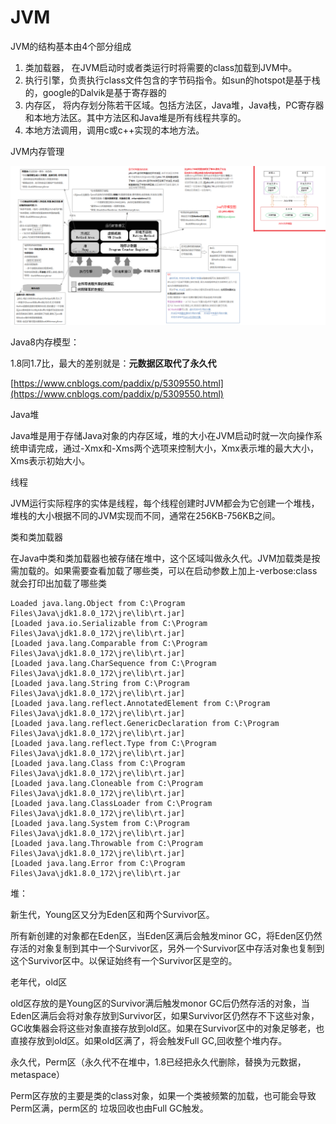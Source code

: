 # JVM

JVM的结构基本由4个部分组成

1. 类加载器， 在JVM启动时或者类运行时将需要的class加载到JVM中。
2. 执行引擎，负责执行class文件包含的字节码指令。如sun的hotspot是基于栈的，google的Dalvik是基于寄存器的
3. 内存区， 将内存划分陈若干区域。包括方法区，Java堆，Java栈，PC寄存器和本地方法区。其中方法区和Java堆是所有线程共享的。
4. 本地方法调用，调用c或c++实现的本地方法。



JVM内存管理

![](../.gitbook/assets/image%20%288%29.png)

Java8内存模型：

 1.8同1.7比，最大的差别就是：**元数据区取代了永久代**

[https://www.cnblogs.com/paddix/p/5309550.html](https://www.cnblogs.com/paddix/p/5309550.html)

Java堆

Java堆是用于存储Java对象的内存区域，堆的大小在JVM启动时就一次向操作系统申请完成，通过-Xmx和-Xms两个选项来控制大小，Xmx表示堆的最大大小，Xms表示初始大小。

线程

JVM运行实际程序的实体是线程，每个线程创建时JVM都会为它创建一个堆栈，堆栈的大小根据不同的JVM实现而不同，通常在256KB-756KB之间。



类和类加载器

在Java中类和类加载器也被存储在堆中，这个区域叫做永久代。JVM加载类是按需加载的。如果需要查看加载了哪些类，可以在启动参数上加上-verbose:class就会打印出加载了哪些类

```text
Loaded java.lang.Object from C:\Program Files\Java\jdk1.8.0_172\jre\lib\rt.jar]
[Loaded java.io.Serializable from C:\Program Files\Java\jdk1.8.0_172\jre\lib\rt.jar]
[Loaded java.lang.Comparable from C:\Program Files\Java\jdk1.8.0_172\jre\lib\rt.jar]
[Loaded java.lang.CharSequence from C:\Program Files\Java\jdk1.8.0_172\jre\lib\rt.jar]
[Loaded java.lang.String from C:\Program Files\Java\jdk1.8.0_172\jre\lib\rt.jar]
[Loaded java.lang.reflect.AnnotatedElement from C:\Program Files\Java\jdk1.8.0_172\jre\lib\rt.jar]
[Loaded java.lang.reflect.GenericDeclaration from C:\Program Files\Java\jdk1.8.0_172\jre\lib\rt.jar]
[Loaded java.lang.reflect.Type from C:\Program Files\Java\jdk1.8.0_172\jre\lib\rt.jar]
[Loaded java.lang.Class from C:\Program Files\Java\jdk1.8.0_172\jre\lib\rt.jar]
[Loaded java.lang.Cloneable from C:\Program Files\Java\jdk1.8.0_172\jre\lib\rt.jar]
[Loaded java.lang.ClassLoader from C:\Program Files\Java\jdk1.8.0_172\jre\lib\rt.jar]
[Loaded java.lang.System from C:\Program Files\Java\jdk1.8.0_172\jre\lib\rt.jar]
[Loaded java.lang.Throwable from C:\Program Files\Java\jdk1.8.0_172\jre\lib\rt.jar]
[Loaded java.lang.Error from C:\Program Files\Java\jdk1.8.0_172\jre\lib\rt.jar
```



堆：

新生代，Young区又分为Eden区和两个Survivor区。

所有新创建的对象都在Eden区，当Eden区满后会触发minor GC，将Eden区仍然存活的对象复制到其中一个Survivor区，另外一个Survivor区中存活对象也复制到这个Survivor区中。以保证始终有一个Survivor区是空的。

老年代，old区

old区存放的是Young区的Survivor满后触发monor GC后仍然存活的对象，当Eden区满后会将对象存放到Survivor区，如果Survivor区仍然存不下这些对象，GC收集器会将这些对象直接存放到old区。如果在Survivor区中的对象足够老，也直接存放到old区。如果old区满了，将会触发Full GC,回收整个堆内存。

永久代，Perm区（永久代不在堆中，1.8已经把永久代删除，替换为元数据，metaspace）

Perm区存放的主要是类的class对象，如果一个类被频繁的加载，也可能会导致Perm区满，perm区的 垃圾回收也由Full GC触发。



